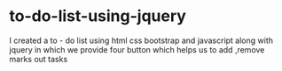 # to-do-list-using-jquery
I created a to - do list using html css bootstrap and javascript along with jquery in which we provide four button which helps us to add ,remove marks out tasks 
